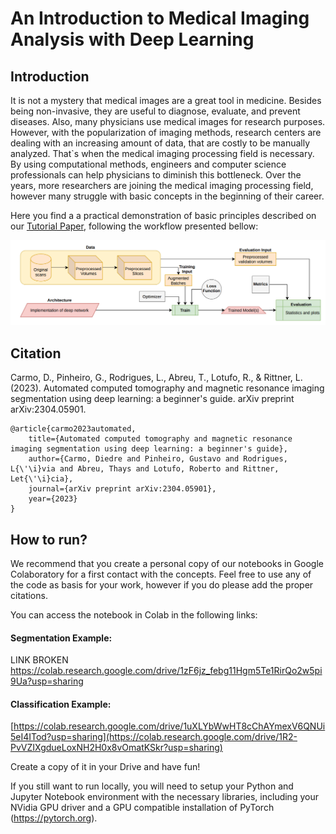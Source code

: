 # An Introduction to Medical Imaging Analysis with Deep Learning

## Introduction

It is not a mystery that medical images are a great tool in medicine. Besides being non-invasive, they are useful to diagnose, evaluate, and prevent diseases. Also, many physicians use medical images for research purposes. However, with the popularization of imaging methods, research centers are dealing with an increasing amount of data, that are costly to be manually analyzed. That`s when the medical imaging processing field is necessary. By using computational methods, engineers and computer science professionals can help physicians to diminish this bottleneck.
Over the years, more researchers are joining the medical imaging processing field, however many struggle with basic concepts in the beginning of their career. 

Here you find a a practical demonstration of basic principles described on our [Tutorial Paper](https://arxiv.org/pdf/2304.05901.pdf), following the workflow presented bellow:

<img src=https://github.com/MICLab-Unicamp/Medical-Imaging-Tutorial/blob/main/workflow.png>

## Citation

Carmo, D., Pinheiro, G., Rodrigues, L., Abreu, T., Lotufo, R., & Rittner, L. (2023). Automated computed tomography and magnetic resonance imaging segmentation using deep learning: a beginner's guide. arXiv preprint arXiv:2304.05901.

    @article{carmo2023automated,
        title={Automated computed tomography and magnetic resonance imaging segmentation using deep learning: a beginner's guide},
        author={Carmo, Diedre and Pinheiro, Gustavo and Rodrigues, L{\'\i}via and Abreu, Thays and Lotufo, Roberto and Rittner, Let{\'\i}cia},
        journal={arXiv preprint arXiv:2304.05901},
        year={2023}
    }

## How to run?

We recommend that you create a personal copy of our notebooks in Google Colaboratory for a first contact with the concepts. Feel free to use any of the code as basis for your work, however if you do please add the proper citations.

You can access the notebook in Colab in the following links:

#### Segmentation Example:

LINK BROKEN
https://colab.research.google.com/drive/1zF6jz_febg11Hgm5Te1RirQo2w5pi9Ua?usp=sharing

#### Classification Example:

[https://colab.research.google.com/drive/1uXLYbWwHT8cChAYmexV6QNUi5eI4ITod?usp=sharing](https://colab.research.google.com/drive/1R2-PvVZIXgdueLoxNH2H0x8vOmatKSkr?usp=sharing)

Create a copy of it in your Drive and have fun!

If you still want to run locally, you will need to setup your Python and Jupyter Notebook environment with the necessary libraries, including your NVidia GPU driver and a GPU compatible installation of PyTorch (https://pytorch.org).
